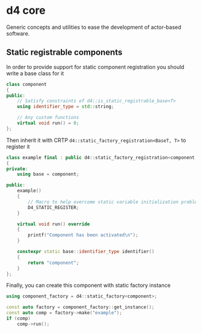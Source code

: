# d4 core

Generic concepts and utilities to ease the development of actor-based software.

## Static registrable components

In order to provide support for static component registration you should write a base class for it

```cpp
class component
{
public:
    // Satisfy constraints of d4::is_static_registrable_base<T>
    using identifier_type = std::string;

    // Any custom functions
    virtual void run() = 0;
};
```

Then inherit it with CRTP `d4::static_factory_registration<BaseT, T>` to register it
```cpp
class example final : public d4::static_factory_registration<component, example>
{
private:
    using base = component;

public:
    example()
    {
        // Macro to help overcome static variable initialization problems
      	D4_STATIC_REGISTER;
    }

    virtual void run() override
    {
        printf("Component has been activated\n");
    }

    constexpr static base::identifier_type identifier()
    {
        return "component";
    }
};
```

Finally, you can create this component with static factory instance

```cpp
using component_factory = d4::static_factory<component>;

const auto factory = component_factory::get_instance();
const auto comp = factory->make("example");
if (comp)
    comp->run();
```

